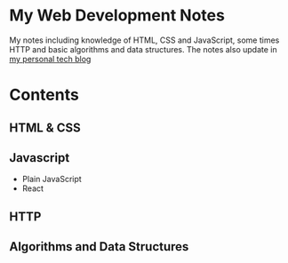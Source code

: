# My Web Development Notes

My notes including knowledge of HTML, CSS and JavaScript, some times HTTP and basic algorithms and data structures.
The notes also update in [my personal tech blog](natsunoyoru97.github.io/main)

# Contents

## HTML & CSS


## Javascript

- Plain JavaScript
- React

## HTTP

## Algorithms and Data Structures
